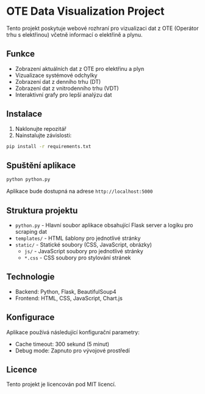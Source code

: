 # OTE Data Visualization Project

Tento projekt poskytuje webové rozhraní pro vizualizaci dat z OTE (Operátor trhu s elektřinou) včetně informací o elektřině a plynu.

## Funkce

- Zobrazení aktuálních dat z OTE pro elektřinu a plyn
- Vizualizace systémové odchylky
- Zobrazení dat z denního trhu (DT)
- Zobrazení dat z vnitrodenního trhu (VDT)
- Interaktivní grafy pro lepší analýzu dat

## Instalace

1. Naklonujte repozitář
2. Nainstalujte závislosti:

```bash
pip install -r requirements.txt
```

## Spuštění aplikace

```bash
python python.py
```

Aplikace bude dostupná na adrese `http://localhost:5000`

## Struktura projektu

- `python.py` - Hlavní soubor aplikace obsahující Flask server a logiku pro scraping dat
- `templates/` - HTML šablony pro jednotlivé stránky
- `static/` - Statické soubory (CSS, JavaScript, obrázky)
  - `js/` - JavaScript soubory pro jednotlivé stránky
  - `*.css` - CSS soubory pro stylování stránek

## Technologie

- Backend: Python, Flask, BeautifulSoup4
- Frontend: HTML, CSS, JavaScript, Chart.js

## Konfigurace

Aplikace používá následující konfigurační parametry:

- Cache timeout: 300 sekund (5 minut)
- Debug mode: Zapnuto pro vývojové prostředí

## Licence

Tento projekt je licencován pod MIT licencí.
